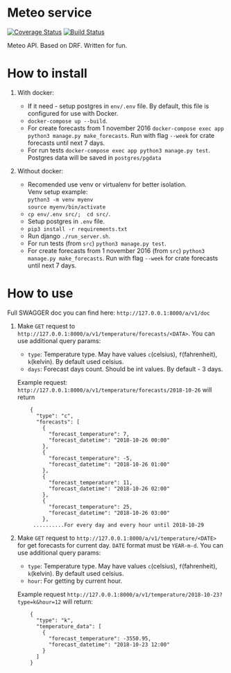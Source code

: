 
Meteo service
=================
[![Coverage Status](https://coveralls.io/repos/github/Ranc58/meteo_service/badge.svg?branch=develop)](https://coveralls.io/github/Ranc58/meteo_service?branch=develop)
[![Build Status](https://travis-ci.org/Ranc58/meteo_service.svg?branch=master)](https://travis-ci.org/Ranc58/meteo_service)


Meteo API. Based on DRF. Written for fun.

# How to install

1) With docker:
    - If it need - setup postgres in `env/.env` file. By default, this file is configured for use with Docker.
    - `docker-compose up --build`.
    - For create forecasts from 1 november 2016 `docker-compose exec app python3 manage.py make_forecasts`.  Run with flag `--week` for crate forecasts until next 7 days.
    - For run tests `docker-compose exec app python3 manage.py test`. \
    Postgres data will be saved in `postgres/pgdata`
    
2) Without docker:
    - Recomended use venv or virtualenv for better isolation.\
      Venv setup example: \
      `python3 -m venv myenv`\
      `source myenv/bin/activate`
    - `cp env/.env src/;  cd src/`.
    - Setup postgres in `.env` file.
    - `pip3 install -r requirements.txt`
    - Run django `./run_server.sh`.
    - For run tests (from `src`) `python3 manage.py test`.
    - For create forecasts from 1 november 2016 (from `src`) `python3 manage.py make_forecasts`. Run with flag `--week` for crate forecasts until next 7 days.
    
# How to use
Full SWAGGER doc you can find here: `http://127.0.0.1:8000/a/v1/doc` 

1) Make `GET` request to `http://127.0.0.1:8000/a/v1/temperature/forecasts/<DATA>`. 
    You can use additional query params:
    
    - `type`: Temperature type. May have values `c`(celsius), `f`(fahrenheit), `k`(kelvin). By default used celsius.
    - `days`: Forecast days count. Should be int values. By default - 3 days.  
    
    Example request: `http://127.0.0.1:8000/a/v1/temperature/forecasts/2018-10-26` will return
    
    ```
        {
          "type": "c",
          "forecasts": [
            {
              "forecast_temperature": 7,
              "forecast_datetime": "2018-10-26 00:00"
            },
            {
              "forecast_temperature": -5,
              "forecast_datetime": "2018-10-26 01:00"
            },
            {
              "forecast_temperature": 11,
              "forecast_datetime": "2018-10-26 02:00"
            },
            {
              "forecast_temperature": 25,
              "forecast_datetime": "2018-10-26 03:00"
            },
         ..........For every day and every hour until 2018-10-29
    ``` 

2) Make `GET` request to `http://127.0.0.1:8000/a/v1/temperature/<DATE>` for get forecasts for current day. `DATE` format must be `YEAR-m-d`.
    You can use additional query params:
    
    - `type`: Temperature type. May have values `c`(celsius), `f`(fahrenheit), `k`(kelvin). By default used celsius.
    - `hour`: For getting by current hour.
        
    Example request `http://127.0.0.1:8000/a/v1/temperature/2018-10-23?type=k&hour=12` will return:
    
    ```
        {
          "type": "k",
          "temperature_data": [
            {
              "forecast_temperature": -3550.95,
              "forecast_datetime": "2018-10-23 12:00"
            }
          ]
        }
    ``` 
 